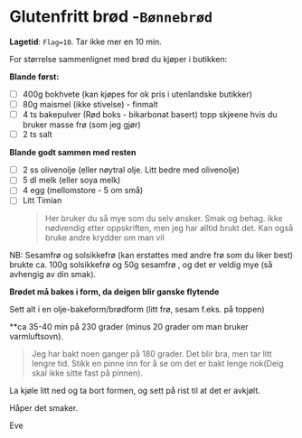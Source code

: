 # Glutenfritt brød -`Bønnebrød`

**Lagetid**: `Flag=10`. Tar ikke mer en 10 min. 

For størrelse sammenlignet med brød du kjøper i butikken:

**Blande først:**
- [ ] 400g bokhvete (kan kjøpes for ok pris i utenlandske butikker)
- [ ] 80g maismel (ikke stivelse) - finmalt
- [ ] 4 ts bakepulver (Rød boks - bikarbonat basert) topp skjeene hvis du bruker 
masse frø (som jeg gjør)
- [ ] 2 ts salt

**Blande godt sammen med resten**
- [ ] 2 ss olivenolje (eller nøytral olje. Litt bedre med olivenolje)
- [ ] 5 dl melk (eller soya melk)
- [ ] 4 egg (mellomstore - 5 om små) 
- [ ] Litt Timian
  > Her bruker du så mye som du selv ønsker. Smak og behag. 
  > ikke nødvendig etter oppskriften, men jeg har alltid brukt det. Kan også bruke andre krydder om man vil

NB: Sesamfrø og solsikkefrø (kan erstattes med andre frø som du liker best)
brukte ca. 100g solsikkefrø og 50g sesamfrø , og det er veldig mye (så avhengig av din smak). 

**Brødet må bakes i form, da deigen blir ganske flytende**

Sett alt i en olje-bakeform/brødform (litt frø, sesam f.eks. på toppen)

**ca 35-40 min på 230 grader (minus 20 grader om man bruker varmluftsovn).
  > Jeg har bakt noen ganger på 180 grader. Det blir  bra, men tar litt lengre tid.
  > Stikk en pinne inn for å se om det er bakt lenge nok(Deig skal ikke sitte fast på pinnen). 
  
La kjøle litt ned og ta bort formen, og sett på rist til at det er avkjølt.

Håper det smaker. 

Eve
